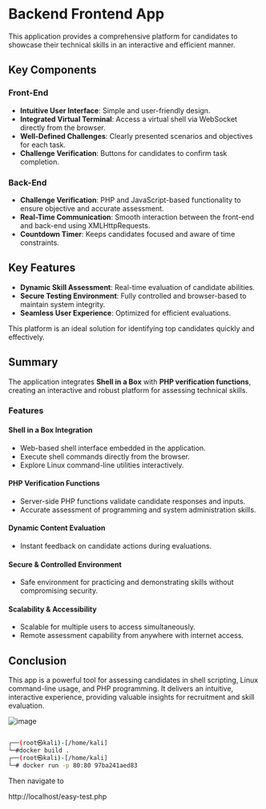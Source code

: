 # Backend Frontend App  

This application provides a comprehensive platform for candidates to showcase their technical skills in an interactive and efficient manner.  

## Key Components  

### Front-End  
- **Intuitive User Interface**: Simple and user-friendly design.  
- **Integrated Virtual Terminal**: Access a virtual shell via WebSocket directly from the browser.  
- **Well-Defined Challenges**: Clearly presented scenarios and objectives for each task.  
- **Challenge Verification**: Buttons for candidates to confirm task completion.  

### Back-End  
- **Challenge Verification**: PHP and JavaScript-based functionality to ensure objective and accurate assessment.  
- **Real-Time Communication**: Smooth interaction between the front-end and back-end using XMLHttpRequests.  
- **Countdown Timer**: Keeps candidates focused and aware of time constraints.  

## Key Features  
- **Dynamic Skill Assessment**: Real-time evaluation of candidate abilities.  
- **Secure Testing Environment**: Fully controlled and browser-based to maintain system integrity.  
- **Seamless User Experience**: Optimized for efficient evaluations.  

This platform is an ideal solution for identifying top candidates quickly and effectively.  

## Summary  
The application integrates **Shell in a Box** with **PHP verification functions**, creating an interactive and robust platform for assessing technical skills.  

### Features  

#### Shell in a Box Integration  
- Web-based shell interface embedded in the application.  
- Execute shell commands directly from the browser.  
- Explore Linux command-line utilities interactively.  

#### PHP Verification Functions  
- Server-side PHP functions validate candidate responses and inputs.  
- Accurate assessment of programming and system administration skills.  

#### Dynamic Content Evaluation  
- Instant feedback on candidate actions during evaluations.  

#### Secure & Controlled Environment  
- Safe environment for practicing and demonstrating skills without compromising security.  

#### Scalability & Accessibility  
- Scalable for multiple users to access simultaneously.  
- Remote assessment capability from anywhere with internet access.  

## Conclusion  
This app is a powerful tool for assessing candidates in shell scripting, Linux command-line usage, and PHP programming. It delivers an intuitive, interactive experience, providing valuable insights for recruitment and skill evaluation.

![image](https://github.com/user-attachments/assets/b879a3de-155e-468c-a0b2-318161719266)

```bash

┌──(root㉿kali)-[/home/kali]
└─#docker build .
┌──(root㉿kali)-[/home/kali]
└─# docker run -p 80:80 97ba241aed83
```

Then navigate to

http://localhost/easy-test.php

